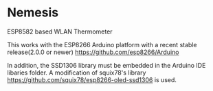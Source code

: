 # Nemesis

ESP8582 based WLAN Thermometer

This works with the ESP8266 Arduino platform with a recent stable release(2.0.0 or newer) 
https://github.com/esp8266/Arduino

In addition, the SSD1306 library must be embedded in the Arduino IDE libaries folder. A modification of squix78's library https://github.com/squix78/esp8266-oled-ssd1306 is used.
